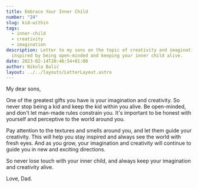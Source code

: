 ```yaml
---
title: Embrace Your Inner Child
number: "24"
slug: kid-within
tags:
  - inner-child
  - creativity
  - imagination
description: Letter to my sons on the topic of creativity and imagination. Stay
  inspired by being open-minded and keeping your inner child alive.
date: 2023-02-14T20:46:54+01:00
author: Nikola Balić
layout: ../../layouts/LetterLayout.astro
---
```

My dear sons,

One of the greatest gifts you have is your imagination and creativity. So never stop being a kid and keep the kid within you alive. Be open-minded, and don't let man-made rules constrain you. It's important to be honest with yourself and perceptive to the world around you.

Pay attention to the textures and smells around you, and let them guide your creativity. This will help you stay inspired and always see the world with fresh eyes. And as you grow, your imagination and creativity will continue to guide you in new and exciting directions.

So never lose touch with your inner child, and always keep your imagination and creativity alive.

Love, Dad.
